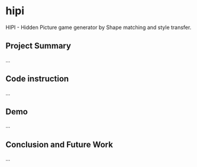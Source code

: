 # hipi
HIPI - Hidden Picture game generator by Shape matching and style transfer.


## Project Summary
...
## Code instruction
...
## Demo
...
## Conclusion and Future Work
...
